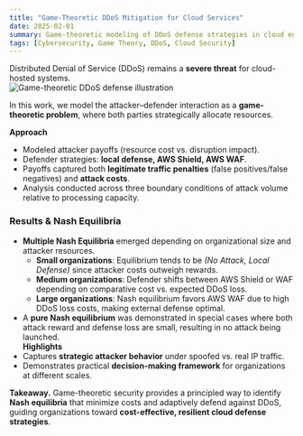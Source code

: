 ```yaml
---
title: "Game-Theoretic DDoS Mitigation for Cloud Services"
date: 2025-02-01
summary: Game-theoretic modeling of DDoS defense strategies in cloud environments, balancing attacker and defender costs with optimal mitigation.
tags: [Cybersecurity, Game Theory, DDoS, Cloud Security]
---
```


Distributed Denial of Service (DDoS) remains a **severe threat** for cloud-hosted systems.  
![Game-theoretic DDoS defense illustration](/uploads/game_theory.jpg)

In this work, we model the attacker–defender interaction as a **game-theoretic problem**, where both parties strategically allocate resources.

**Approach**
- Modeled attacker payoffs (resource cost vs. disruption impact).  
- Defender strategies: **local defense, AWS Shield, AWS WAF**.  
- Payoffs captured both **legitimate traffic penalties** (false positives/false negatives) and **attack costs**.  
- Analysis conducted across three boundary conditions of attack volume relative to processing capacity.  

### Results & Nash Equilibria
- **Multiple Nash Equilibria** emerged depending on organizational size and attacker resources.  
  - **Small organizations**: Equilibrium tends to be *(No Attack, Local Defense)* since attacker costs outweigh rewards. 
  - **Medium organizations**: Defender shifts between AWS Shield or WAF depending on comparative cost vs. expected DDoS loss.  
  - **Large organizations**: Nash equilibrium favors AWS WAF due to high DDoS loss costs, making external defense optimal.  
- A **pure Nash equilibrium** was demonstrated in special cases where both attack reward and defense loss are small, resulting in no attack being launched.  
**Highlights**
- Captures **strategic attacker behavior** under spoofed vs. real IP traffic.  
- Demonstrates practical **decision-making framework** for organizations at different scales.

**Takeaway.** Game-theoretic security provides a principled way to identify **Nash equilibria** that minimize costs and adaptively defend against DDoS, guiding organizations toward **cost-effective, resilient cloud defense strategies**.
